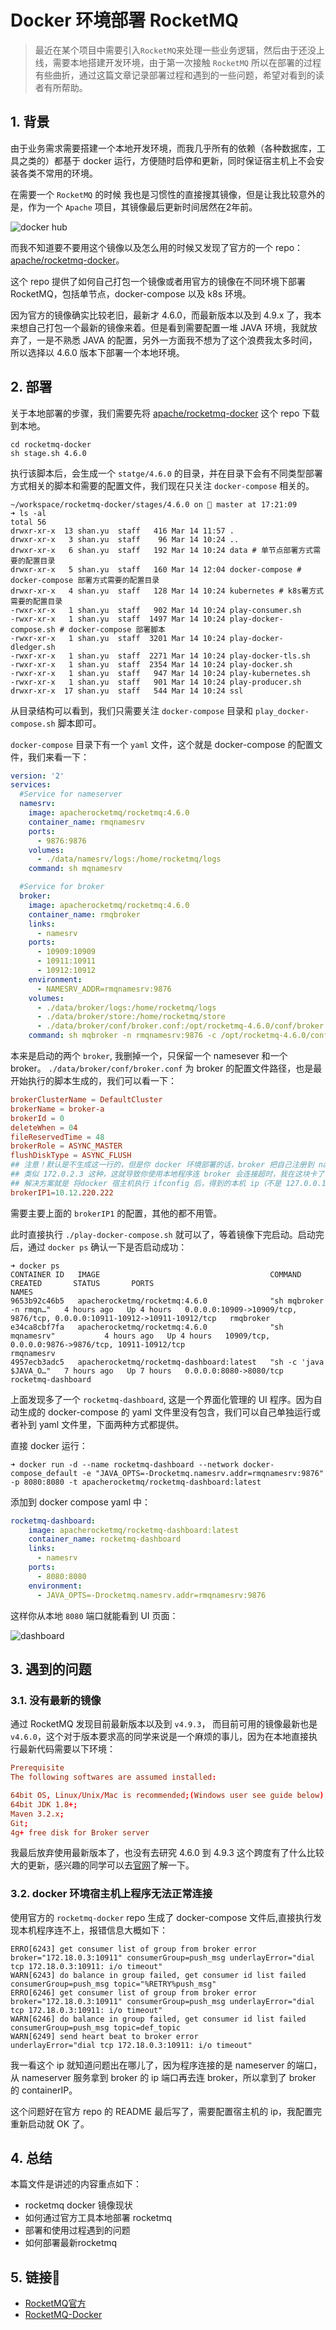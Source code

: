 # Docker 环境部署 RocketMQ


> 最近在某个项目中需要引入`RocketMQ`来处理一些业务逻辑，然后由于还没上线，需要本地搭建开发环境，由于第一次接触 `RocketMQ` 所以在部署的过程有些曲折，通过这篇文章记录部署过程和遇到的一些问题，希望对看到的读者有所帮助。

<!--more-->

## 1. 背景

由于业务需求需要搭建一个本地开发环境，而我几乎所有的依赖（各种数据库，工具之类的）都基于 docker 运行，方便随时启停和更新，同时保证宿主机上不会安装各类不常用的环境。

在需要一个 `RocketMQ` 的时候 我也是习惯性的直接搜其镜像，但是让我比较意外的是，作为一个 `Apache` 项目，其镜像最后更新时间居然在2年前。

![docker hub](./dockerhub.png)

而我不知道要不要用这个镜像以及怎么用的时候又发现了官方的一个 repo：[apache/rocketmq-docker](https://github.com/apache/rocketmq-docker)。

这个 repo 提供了如何自己打包一个镜像或者用官方的镜像在不同环境下部署 RocketMQ，包括单节点，docker-compose 以及 k8s 环境。

因为官方的镜像确实比较老旧，最新才 4.6.0，而最新版本以及到 4.9.x 了，我本来想自己打包一个最新的镜像来着。但是看到需要配置一堆 JAVA 环境，我就放弃了，一是不熟悉 JAVA 的配置，另外一方面我不想为了这个浪费我太多时间，所以选择以 4.6.0 版本下部署一个本地环境。

## 2. 部署

关于本地部署的步骤，我们需要先将 [apache/rocketmq-docker](https://github.com/apache/rocketmq-docker) 这个 repo 下载到本地。

```shell
cd rocketmq-docker
sh stage.sh 4.6.0
```

执行该脚本后，会生成一个 `statge/4.6.0` 的目录，并在目录下会有不同类型部署方式相关的脚本和需要的配置文件，我们现在只关注 `docker-compose` 相关的。

```shell
~/workspace/rocketmq-docker/stages/4.6.0 on  master at 17:21:09 
➜ ls -al  
total 56
drwxr-xr-x  13 shan.yu  staff   416 Mar 14 11:57 .
drwxr-xr-x   3 shan.yu  staff    96 Mar 14 10:24 ..
drwxr-xr-x   6 shan.yu  staff   192 Mar 14 10:24 data # 单节点部署方式需要的配置目录
drwxr-xr-x   5 shan.yu  staff   160 Mar 14 12:04 docker-compose # docker-compose 部署方式需要的配置目录
drwxr-xr-x   4 shan.yu  staff   128 Mar 14 10:24 kubernetes # k8s署方式需要的配置目录
-rwxr-xr-x   1 shan.yu  staff   902 Mar 14 10:24 play-consumer.sh
-rwxr-xr-x   1 shan.yu  staff  1497 Mar 14 10:24 play-docker-compose.sh # docker-compose 部署脚本
-rwxr-xr-x   1 shan.yu  staff  3201 Mar 14 10:24 play-docker-dledger.sh
-rwxr-xr-x   1 shan.yu  staff  2271 Mar 14 10:24 play-docker-tls.sh
-rwxr-xr-x   1 shan.yu  staff  2354 Mar 14 10:24 play-docker.sh
-rwxr-xr-x   1 shan.yu  staff   947 Mar 14 10:24 play-kubernetes.sh
-rwxr-xr-x   1 shan.yu  staff   901 Mar 14 10:24 play-producer.sh
drwxr-xr-x  17 shan.yu  staff   544 Mar 14 10:24 ssl
```

从目录结构可以看到，我们只需要关注 `docker-compose` 目录和 `play_docker-compose.sh` 脚本即可。

`docker-compose` 目录下有一个 `yaml` 文件，这个就是 docker-compose 的配置文件，我们来看一下：

```yaml
version: '2'
services:
  #Service for nameserver
  namesrv:
    image: apacherocketmq/rocketmq:4.6.0
    container_name: rmqnamesrv
    ports:
      - 9876:9876
    volumes:
      - ./data/namesrv/logs:/home/rocketmq/logs
    command: sh mqnamesrv

  #Service for broker
  broker:
    image: apacherocketmq/rocketmq:4.6.0
    container_name: rmqbroker
    links:
      - namesrv
    ports:
      - 10909:10909
      - 10911:10911
      - 10912:10912
    environment:
      - NAMESRV_ADDR=rmqnamesrv:9876
    volumes:
      - ./data/broker/logs:/home/rocketmq/logs
      - ./data/broker/store:/home/rocketmq/store
      - ./data/broker/conf/broker.conf:/opt/rocketmq-4.6.0/conf/broker.conf
    command: sh mqbroker -n rmqnamesrv:9876 -c /opt/rocketmq-4.6.0/conf/broker.conf
```

本来是启动的两个 `broker`, 我删掉一个，只保留一个 namesever 和一个 broker。 `./data/broker/conf/broker.conf` 为 broker 的配置文件路径，也是最开始执行的脚本生成的，我们可以看一下：

```conf
brokerClusterName = DefaultCluster
brokerName = broker-a
brokerId = 0
deleteWhen = 04
fileReservedTime = 48
brokerRole = ASYNC_MASTER
flushDiskType = ASYNC_FLUSH
## 注意！默认是不生成这一行的，但是你 docker 环境部署的话，broker 把自己注册到 nameserver 的时候用的是containerIP
## 类似 172.0.2.3 这种，这就导致你使用本地程序连 broker 会连接超时，我在这块卡了很久。
## 解决方案就是 将docker 宿主机执行 ifconfig 后，得到的本机 ip（不是 127.0.0.1）配到这里，从而解决这个问题。
brokerIP1=10.12.220.222
```

需要主要上面的 `brokerIP1` 的配置，其他的都不用管。

此时直接执行 `./play-docker-compose.sh` 就可以了，等着镜像下完启动。启动完后，通过 `docker ps` 确认一下是否启动成功：

```shell
➜ docker ps             
CONTAINER ID   IMAGE                                      COMMAND                  CREATED       STATUS       PORTS                                                                      NAMES
9653b92c46b5   apacherocketmq/rocketmq:4.6.0              "sh mqbroker -n rmqn…"   4 hours ago   Up 4 hours   0.0.0.0:10909->10909/tcp, 9876/tcp, 0.0.0.0:10911-10912->10911-10912/tcp   rmqbroker
e34ca8cbf7fa   apacherocketmq/rocketmq:4.6.0              "sh mqnamesrv"           4 hours ago   Up 4 hours   10909/tcp, 0.0.0.0:9876->9876/tcp, 10911-10912/tcp                         rmqnamesrv
4957ecb3adc5   apacherocketmq/rocketmq-dashboard:latest   "sh -c 'java $JAVA_O…"   7 hours ago   Up 7 hours   0.0.0.0:8080->8080/tcp                                                     rocketmq-dashboard
```

上面发现多了一个 `rocketmq-dashboard`, 这是一个界面化管理的 UI 程序。因为自动生成的 docker-compose 的 yaml 文件里没有包含，我们可以自己单独运行或者补到 yaml 文件里，下面两种方式都提供。

直接 docker 运行：

```shell
➜ docker run -d --name rocketmq-dashboard --network docker-compose_default -e "JAVA_OPTS=-Drocketmq.namesrv.addr=rmqnamesrv:9876" -p 8080:8080 -t apacherocketmq/rocketmq-dashboard:latest
```

添加到 docker compose yaml 中：

```yaml
rocketmq-dashboard:
    image: apacherocketmq/rocketmq-dashboard:latest
    container_name: rocketmq-dashboard
    links:
      - namesrv
    ports:
      - 8080:8080
    environment:
      - JAVA_OPTS=-Drocketmq.namesrv.addr=rmqnamesrv:9876
```

这样你从本地 `8080` 端口就能看到 UI 页面：

![dashboard](./dashboard.png)

## 3. 遇到的问题

### 3.1. 没有最新的镜像

通过 RocketMQ 发现目前最新版本以及到 `v4.9.3`， 而目前可用的镜像最新也是 `v4.6.0`，这个对于版本要求高的同学来说是一个麻烦的事儿，因为在本地直接执行最新代码需要以下环境：

```conf
Prerequisite
The following softwares are assumed installed:

64bit OS, Linux/Unix/Mac is recommended;(Windows user see guide below)
64bit JDK 1.8+;
Maven 3.2.x;
Git;
4g+ free disk for Broker server
```

我最后放弃使用最新版本了，也没有去研究 4.6.0 到 4.9.3 这个跨度有了什么比较大的更新，感兴趣的同学可以去[官网](https://rocketmq.apache.org/docs/quick-start/)了解一下。


### 3.2. docker 环境宿主机上程序无法正常连接

使用官方的 `rocketmq-docker` repo 生成了 docker-compose 文件后,直接执行发现本机程序连不上，报错信息大概如下：

```log
ERRO[6243] get consumer list of group from broker error  broker="172.18.0.3:10911" consumerGroup=push_msg underlayError="dial tcp 172.18.0.3:10911: i/o timeout"
WARN[6243] do balance in group failed, get consumer id list failed  consumerGroup=push_msg topic="%RETRY%push_msg"
ERRO[6246] get consumer list of group from broker error  broker="172.18.0.3:10911" consumerGroup=push_msg underlayError="dial tcp 172.18.0.3:10911: i/o timeout"
WARN[6246] do balance in group failed, get consumer id list failed  consumerGroup=push_msg topic=def_topic
WARN[6249] send heart beat to broker error               underlayError="dial tcp 172.18.0.3:10911: i/o timeout"
```

我一看这个 ip 就知道问题出在哪儿了，因为程序连接的是 nameserver 的端口，从 nameserver 服务拿到 broker 的 ip 端口再去连 broker，所以拿到了 broker 的 containerIP。

这个问题好在官方 repo 的 README 最后写了，需要配置宿主机的 ip，我配置完重新启动就 OK 了。

## 4. 总结

本篇文件是讲述的内容重点如下：

- rocketmq docker 镜像现状
- 如何通过官方工具本地部署 rocketmq
- 部署和使用过程遇到的问题
- 如何部署最新rocketmq

## 5. 链接🔗

- [RocketMQ官方](https://rocketmq.apache.org/)
- [RocketMQ-Docker](https://github.com/apache/rocketmq-docker)

